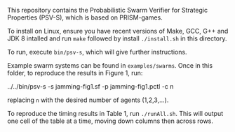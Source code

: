 This repository contains the Probabilistic Swarm Verifier for Strategic Properties (PSV-S), which is based on PRISM-games.

To install on Linux, ensure you have recent versions of Make, GCC, G++ and JDK 8 intalled and run `make` followed by install `./install.sh` in this directory.
   
To run, execute `bin/psv-s`, which will give further instructions.

Example swarm systems can be found in `examples/swarms`. Once in this folder, to reproduce the results in Figure 1, run:

  ../../bin/psv-s -s jamming-fig1.sf -p jamming-fig1.pctl -c n

replacing `n` with the desired number of agents (1,2,3,...).

To reproduce the timing results in Table 1, run `./runAll.sh`. This will output one cell of the table at a time, moving down columns then across rows.